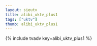 ```yaml
--- 
layout: sieutv
title: alibi_uktv_plus1
tags: ["uktv"]
thumb: alibi_uktv_plus1
---
```

{% include tvadv key=alibi_uktv_plus1 %}
